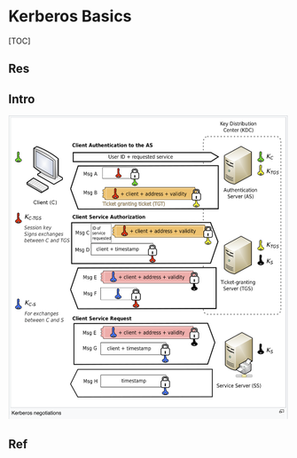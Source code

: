 # Kerberos Basics

[TOC]



## Res


## Intro
![](../../../../../../../../../Assets/Pics/Screenshot%202023-06-07%20at%207.44.07%20PM.png)


## Ref

